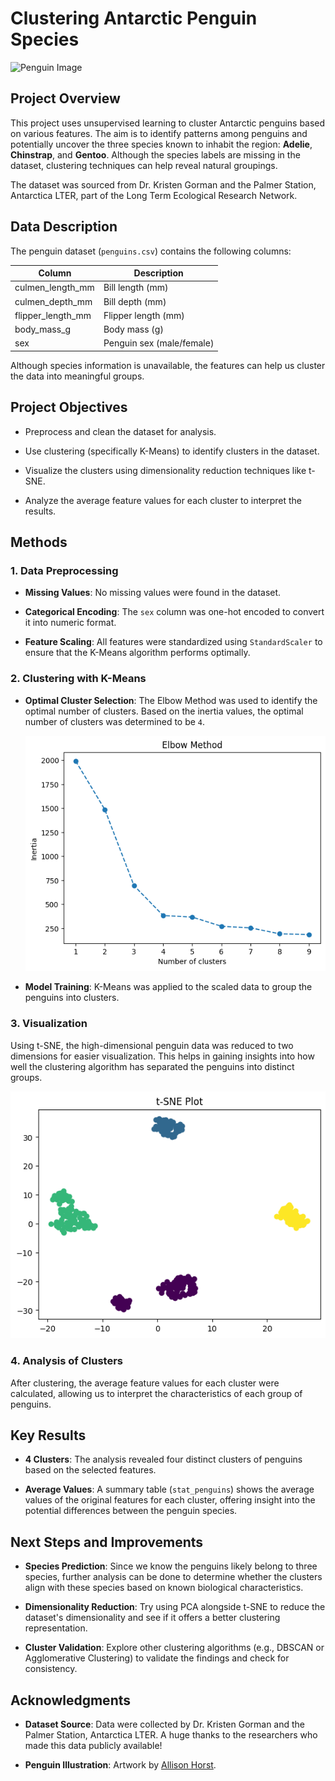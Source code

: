 # Clustering Antarctic Penguin Species

![Penguin Image](https://imgur.com/orZWHly.png)

## Project Overview

This project uses unsupervised learning to cluster Antarctic penguins based on various features. The aim is to identify patterns among penguins and potentially uncover the three species known to inhabit the region: **Adelie**, **Chinstrap**, and **Gentoo**. Although the species labels are missing in the dataset, clustering techniques can help reveal natural groupings.

The dataset was sourced from Dr. Kristen Gorman and the Palmer Station, Antarctica LTER, part of the Long Term Ecological Research Network.

## Data Description

The penguin dataset (`penguins.csv`) contains the following columns:

| Column            | Description              |
|-------------------|--------------------------|
| culmen_length_mm   | Bill length (mm)         |
| culmen_depth_mm    | Bill depth (mm)          |
| flipper_length_mm  | Flipper length (mm)      |
| body_mass_g        | Body mass (g)            |
| sex                | Penguin sex (male/female)|

Although species information is unavailable, the features can help us cluster the data into meaningful groups.

## Project Objectives

- Preprocess and clean the dataset for analysis.

- Use clustering (specifically K-Means) to identify clusters in the dataset.

- Visualize the clusters using dimensionality reduction techniques like t-SNE.

- Analyze the average feature values for each cluster to interpret the results.

## Methods

### 1. Data Preprocessing

- **Missing Values**: No missing values were found in the dataset.

- **Categorical Encoding**: The `sex` column was one-hot encoded to convert it into numeric format.

- **Feature Scaling**: All features were standardized using `StandardScaler` to ensure that the K-Means algorithm performs optimally.

### 2. Clustering with K-Means

- **Optimal Cluster Selection**: The Elbow Method was used to identify the optimal number of clusters. Based on the inertia values, the optimal number of clusters was determined to be `4`.

    ![Elbow Method](https://github.com/MohamedMostafa259/ClusteringAntarcticPenguinSpecies/blob/main/visuals/Elbow%20Method.png)

- **Model Training**: K-Means was applied to the scaled data to group the penguins into clusters.

### 3. Visualization

Using t-SNE, the high-dimensional penguin data was reduced to two dimensions for easier visualization. This helps in gaining insights into how well the clustering algorithm has separated the penguins into distinct groups.

![t-SNE Plot](https://github.com/MohamedMostafa259/ClusteringAntarcticPenguinSpecies/blob/main/visuals/t-SNE%20Plot.png)

### 4. Analysis of Clusters

After clustering, the average feature values for each cluster were calculated, allowing us to interpret the characteristics of each group of penguins.

## Key Results

- **4 Clusters**: The analysis revealed four distinct clusters of penguins based on the selected features.

- **Average Values**: A summary table (`stat_penguins`) shows the average values of the original features for each cluster, offering insight into the potential differences between the penguin species.

## Next Steps and Improvements

- **Species Prediction**: Since we know the penguins likely belong to three species, further analysis can be done to determine whether the clusters align with these species based on known biological characteristics.

- **Dimensionality Reduction**: Try using PCA alongside t-SNE to reduce the dataset's dimensionality and see if it offers a better clustering representation.

- **Cluster Validation**: Explore other clustering algorithms (e.g., DBSCAN or Agglomerative Clustering) to validate the findings and check for consistency.

## Acknowledgments

- **Dataset Source**: Data were collected by Dr. Kristen Gorman and the Palmer Station, Antarctica LTER. A huge thanks to the researchers who made this data publicly available!

- **Penguin Illustration**: Artwork by [Allison Horst](https://github.com/allisonhorst/penguins).
